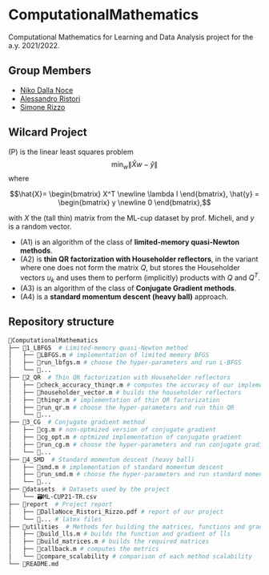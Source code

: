 # ComputationalMathematics
Computational Mathematics for Learning and Data Analysis project for the a.y. 2021/2022.
## Group Members
- [Niko Dalla Noce](https://github.com/nikodallanoce)
- [Alessandro Ristori](https://github.com/RistoAle97)
- [Simone Rizzo](https://github.com/simone-rizzo)
## Wilcard Project
(P) is the linear least squares problem
$$\displaystyle \min_{w} \lVert \hat{X}w-\hat{y} \rVert$$
where

$$\hat{X}= \begin{bmatrix} X^T \newline \lambda I \end{bmatrix}, \hat{y} = \begin{bmatrix} y \newline 0 \end{bmatrix},$$

with $X$ the (tall thin) matrix from the ML-cup dataset by prof. Micheli, and $y$ is a random vector.
- (A1) is an algorithm of the class of **limited-memory quasi-Newton methods**.
- (A2) is **thin QR factorization with Householder reflectors**, in the variant where one does not form the matrix $Q$, but stores the Householder vectors $u_k$ and uses them to perform (implicitly) products with $Q$ and $Q^T$.
- (A3) is an algorithm of the class of **Conjugate Gradient methods**.
- (A4) is a **standard momentum descent (heavy ball)** approach.
## Repository structure
```bash
📂ComputationalMathematics
├── 📂1_LBFGS  # Limited-memory quasi-Newton method
│   ├── 📄LBFGS.m # implementation of limited memory BFGS
│   ├── 📄run_lbfgs.m # choose the hyper-parameters and run L-BFGS
│   └── 📄...
├── 📂2_QR  # Thin QR factorization with Householder reflectors
│   ├── 📄check_accuracy_thinqr.m # computes the accuracy of our implementation
│   ├── 📄householder_vector.m # builds the householder reflectors
│   ├── 📄thinqr.m # implementation of thin QR factorization
│   ├── 📄run_qr.m # choose the hyper-parameters and run thin QR
│   └── 📄...
├── 📂3_CG  # Conjugate gradient method
│   ├── 📄cg.m # non-optmized version of conjugate gradient
│   ├── 📄cg_opt.m # optmized implementation of conjugate gradient
│   ├── 📄run_cg.m # choose the hyper-parameters and run conjugate gradient
│   └── 📄...
├── 📂4_SMD  # Standard momentum descent (heavy ball)
│   ├── 📄smd.m # implementation of standard momentum descent
│   ├── 📄run_smd.m # choose the hyper-parameters and run standard momentum descent
│   └── 📄...
├── 📂datasets  # Datasets used by the project
│   └── 🗃️ML-CUP21-TR.csv
├── 📂report  # Project report
│   ├── 📓DallaNoce_Ristori_Rizzo.pdf # report of our project
│   └── 📄... # latex files
├── 📂utilities  # Methods for building the matrices, functions and gradients
│   ├── 📄build_lls.m # builds the function and gradient of lls
│   ├── 📄build_matrices.m # builds the required matrices
│   ├── 📄callback.m # computes the metrics
│   └── 📄compare_scalability # comparison of each method scalability
└── 📄README.md
```
